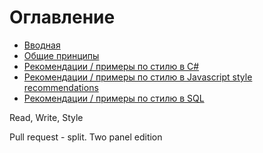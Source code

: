 # Оглавление

* [Вводная](/ru/README.md)
* [Общие принципы](/ru/general-principles.md)
* [Рекомендации / примеры по стилю в C\#](/ru/c.md)
* [Рекомендации / примеры по стилю в Javascript style recommendations](/ru/javascript.md)
* [Рекомендации / примеры по стилю в SQL](/ru/sql.md)

Read, Write, Style



Pull request - split. Two panel edition

